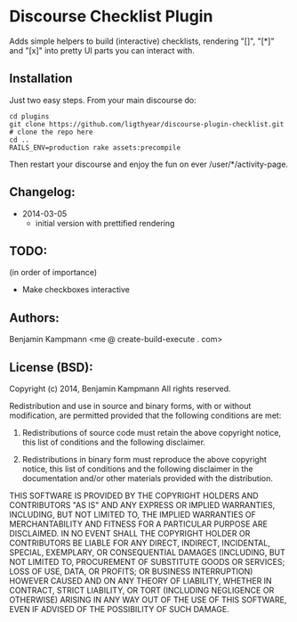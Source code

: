 # Discourse Checklist Plugin

Adds simple helpers to build (interactive) checklists, rendering "[]", "[*]" and "[x]" into pretty UI parts you can interact with.


## Installation

Just two easy steps. From your main discourse do:

    cd plugins
    git clone https://github.com/ligthyear/discourse-plugin-checklist.git   # clone the repo here
    cd ..
    RAILS_ENV=production rake assets:precompile 

Then restart your discourse and enjoy the fun on ever /user/*/activity-page.

## Changelog:

 * 2014-03-05
   - initial version with prettified rendering

## TODO:

(in order of importance)

 * Make checkboxes interactive

## Authors:
Benjamin Kampmann <me @ create-build-execute . com>

## License (BSD):
Copyright (c) 2014, Benjamin Kampmann
All rights reserved.

Redistribution and use in source and binary forms, with or without modification, are permitted provided that the following conditions are met:

1. Redistributions of source code must retain the above copyright notice, this list of conditions and the following disclaimer.

2. Redistributions in binary form must reproduce the above copyright notice, this list of conditions and the following disclaimer in the documentation and/or other materials provided with the distribution.

THIS SOFTWARE IS PROVIDED BY THE COPYRIGHT HOLDERS AND CONTRIBUTORS "AS IS" AND ANY EXPRESS OR IMPLIED WARRANTIES, INCLUDING, BUT NOT LIMITED TO, THE IMPLIED WARRANTIES OF MERCHANTABILITY AND FITNESS FOR A PARTICULAR PURPOSE ARE DISCLAIMED. IN NO EVENT SHALL THE COPYRIGHT HOLDER OR CONTRIBUTORS BE LIABLE FOR ANY DIRECT, INDIRECT, INCIDENTAL, SPECIAL, EXEMPLARY, OR CONSEQUENTIAL DAMAGES (INCLUDING, BUT NOT LIMITED TO, PROCUREMENT OF SUBSTITUTE GOODS OR SERVICES; LOSS OF USE, DATA, OR PROFITS; OR BUSINESS INTERRUPTION) HOWEVER CAUSED AND ON ANY THEORY OF LIABILITY, WHETHER IN CONTRACT, STRICT LIABILITY, OR TORT (INCLUDING NEGLIGENCE OR OTHERWISE) ARISING IN ANY WAY OUT OF THE USE OF THIS SOFTWARE, EVEN IF ADVISED OF THE POSSIBILITY OF SUCH DAMAGE.
